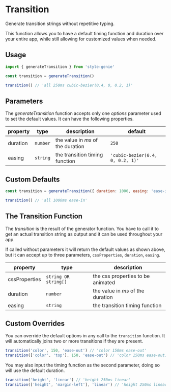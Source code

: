 # Transition

Generate transition strings without repetitive typing.

This function allows you to have a default timing function and duration over your entire app, while still allowing for customized values when needed.

## Usage

```javascript
import { generateTransition } from 'style-genie'

const transition = generateTransition()

transition() // 'all 250ms cubic-bezier(0.4, 0, 0.2, 1)'
```

## Parameters

The _generateTransition_ function accepts only one _options_ parameter used to set the default values. It can have the following properties.

| property | type     | description                       | default                          |
| -------- | -------- | --------------------------------- | -------------------------------- |
| duration | `number` | the value in _ms_ of the duration | `250`                            |
| easing   | `string` | the transition timing function    | `'cubic-bezier(0.4, 0, 0.2, 1)'` |

## Custom Defaults

```javascript
const transition = generateTransition({ duration: 1000, easing: 'ease-in' })

transition() // 'all 1000ms ease-in'
```

## The Transition Function

The _transition_ is the result of the generator function. You have to call it to get an actual transition string as output and it can be used throughout your app.

If called without parameters it will return the default values as shown above, but it can accept up to three parameters, `cssProperties`, `duration`, `easing`.

| property      | type                 | description                       |
| ------------- | -------------------- | --------------------------------- |
| cssProperties | `string OR string[]` | the css properties to be animated |
| duration      | `number`             | the value in _ms_ of the duration |
| easing        | `string`             | the transition timing function    |

## Custom Overrides

You can override the default options in any call to the `transition` function. It will automatically joins two or more transitions if they are present.

```javascript
transition('color', 150, 'ease-out') // 'color 150ms ease-out'
transition(['color', 'top'], 150, 'ease-out') // 'color 150ms ease-out, top 150ms ease-out'
```

You may also input the timing function as the second parameter, doing so will use the default duration.

```javascript
transition('height', 'linear') // 'height 250ms linear'
transition(['height', 'margin-left'], 'linear') // 'height 250ms linear, margin-left 250ms linear'
```
